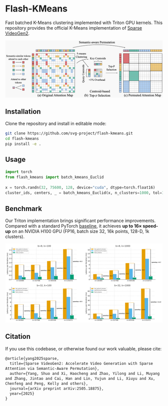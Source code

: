 # Flash-KMeans

Fast batched K-Means clustering implemented with Triton GPU kernels. This repository provides the official K-Means implementation of [Sparse VideoGen2](https://arxiv.org/pdf/2505.18875).

![Teasor](assets/ClusterWorkflow.png)


## Installation

Clone the repository and install in editable mode:

```bash
git clone https://github.com/svg-project/flash-kmeans.git
cd flash-kmeans
pip install -e .
```

## Usage

```python
import torch
from flash_kmeans import batch_kmeans_Euclid

x = torch.randn(32, 75600, 128, device="cuda", dtype=torch.float16)
cluster_ids, centers, _ = batch_kmeans_Euclid(x, n_clusters=1000, tol=1e-4, verbose=True)
```

## Benchmark

Our Triton implementation brings significant performance improvements. Compared with a standard PyTorch [baseline](https://github.com/DeMoriarty/fast_pytorch_kmeans), it achieves **up to 16× speed-up** on an NVIDIA H100 GPU (FP16, batch size 32, 16k points, 128-D, 1k clusters).

![Benchmark result](assets/flash_kmeans_per_iter.png)


## Citation

If you use this codebase, or otherwise found our work valuable, please cite:

```
@article{yang2025sparse,
  title={Sparse VideoGen2: Accelerate Video Generation with Sparse Attention via Semantic-Aware Permutation},
  author={Yang, Shuo and Xi, Haocheng and Zhao, Yilong and Li, Muyang and Zhang, Jintao and Cai, Han and Lin, Yujun and Li, Xiuyu and Xu, Chenfeng and Peng, Kelly and others},
  journal={arXiv preprint arXiv:2505.18875},
  year={2025}
}
```